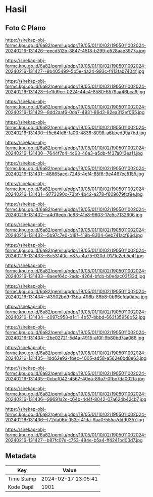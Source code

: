 # Hasil

## Foto C Plano

https://sirekap-obj-formc.kpu.go.id/6a82/pemilu/pdpr/19/05/01/10/02/1905011002024-20240216-131426--eecd512b-3847-4518-b299-e528aae3977a.jpg

https://sirekap-obj-formc.kpu.go.id/6a82/pemilu/pdpr/19/05/01/10/02/1905011002024-20240216-131427--9b405499-5b5e-4a24-993c-f413fab7404f.jpg

https://sirekap-obj-formc.kpu.go.id/6a82/pemilu/pdpr/19/05/01/10/02/1905011002024-20240216-131428--fe1fd9ce-0224-44c4-8580-6579aa46bca9.jpg

https://sirekap-obj-formc.kpu.go.id/6a82/pemilu/pdpr/19/05/01/10/02/1905011002024-20240216-131429--8dd2aaf6-0da7-4931-86d3-82ea312ef065.jpg

https://sirekap-obj-formc.kpu.go.id/6a82/pemilu/pdpr/19/05/01/10/02/1905011002024-20240216-131430--f5c64fd6-1a00-4836-8098-a6bbcd99a7bd.jpg

https://sirekap-obj-formc.kpu.go.id/6a82/pemilu/pdpr/19/05/01/10/02/1905011002024-20240216-131430--7644f7c4-4c63-46a3-a5db-f437a013ea11.jpg

https://sirekap-obj-formc.kpu.go.id/6a82/pemilu/pdpr/19/05/01/10/02/1905011002024-20240216-131431--48665acd-7245-4ef4-85f6-9e4467ec5155.jpg

https://sirekap-obj-formc.kpu.go.id/6a82/pemilu/pdpr/19/05/01/10/02/1905011002024-20240216-131431--9773290c-73bf-4b42-a278-f609679fcf9e.jpg

https://sirekap-obj-formc.kpu.go.id/6a82/pemilu/pdpr/19/05/01/10/02/1905011002024-20240216-131432--a4d1feeb-1c83-41e8-9603-17e5c7132606.jpg

https://sirekap-obj-formc.kpu.go.id/6a82/pemilu/pdpr/19/05/01/10/02/1905011002024-20240216-131432--5b97c7e0-b18f-419b-8304-6eb741acf66d.jpg

https://sirekap-obj-formc.kpu.go.id/6a82/pemilu/pdpr/19/05/01/10/02/1905011002024-20240216-131433--8c53140c-e87a-4a75-920d-9171c2eb5c4f.jpg

https://sirekap-obj-formc.kpu.go.id/6a82/pemilu/pdpr/19/05/01/10/02/1905011002024-20240216-131433--8aeef64c-2adc-4264-bfcb-b0e4ac03f33d.jpg

https://sirekap-obj-formc.kpu.go.id/6a82/pemilu/pdpr/19/05/01/10/02/1905011002024-20240216-131434--43902bd9-13ba-498b-86b8-0b66efda0aba.jpg

https://sirekap-obj-formc.kpu.go.id/6a82/pemilu/pdpr/19/05/01/10/02/1905011002024-20240216-131434--c097c958-a141-4b57-bbbd-663f35958b52.jpg

https://sirekap-obj-formc.kpu.go.id/6a82/pemilu/pdpr/19/05/01/10/02/1905011002024-20240216-131434--2be02721-5d4a-4915-af0f-9b80bd7aa066.jpg

https://sirekap-obj-formc.kpu.go.id/6a82/pemilu/pdpr/19/05/01/10/02/1905011002024-20240216-131435--1dd62e92-fbec-4005-ad58-a562e0bd8e63.jpg

https://sirekap-obj-formc.kpu.go.id/6a82/pemilu/pdpr/19/05/01/10/02/1905011002024-20240216-131435--0cbcf042-4567-40ea-89a7-0fbc7da002fa.jpg

https://sirekap-obj-formc.kpu.go.id/6a82/pemilu/pdpr/19/05/01/10/02/1905011002024-20240216-131436--99691a2c-c64b-4d4f-8042-07a624b42cb7.jpg

https://sirekap-obj-formc.kpu.go.id/6a82/pemilu/pdpr/19/05/01/10/02/1905011002024-20240216-131436--f72da06b-153c-41da-9aa0-555a7dd90357.jpg

https://sirekap-obj-formc.kpu.go.id/6a82/pemilu/pdpr/19/05/01/10/02/1905011002024-20240216-131427--b87fc07e-c753-484e-b5a4-ff4241bd03d7.jpg


## Metadata

| Key        | Value               |
| ---------- | ------------------- |
| Time Stamp | 2024-02-17 13:05:41 |
| Kode Dapil | 1901                |



